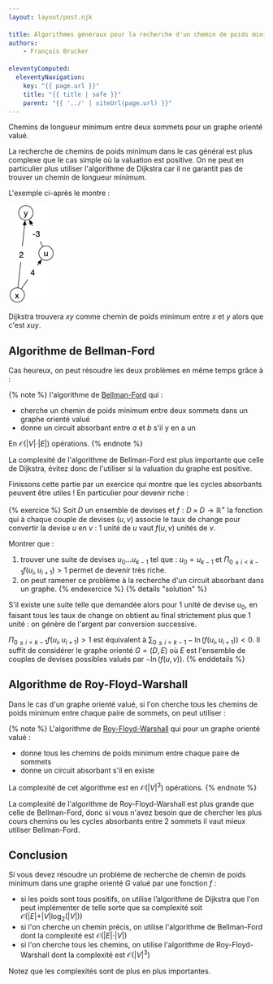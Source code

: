 ```yaml
---
layout: layout/post.njk

title: Algorithmes généraux pour la recherche d'un chemin de poids minimum
authors: 
    - François Brucker

eleventyComputed:
  eleventyNavigation:
    key: "{{ page.url }}"
    title: "{{ title | safe }}"
    parent: "{{ '../' | siteUrl(page.url) }}"
---
```


<!-- début résumé -->

Chemins de longueur minimum entre deux sommets pour un graphe orienté valué.

<!-- fin résumé -->

La recherche de chemins de poids minimum dans le cas général est plus complexe que le cas simple où la valuation est positive. On ne peut en particulier plus utiliser l'algorithme de Dijkstra car il ne garantit pas de trouver un chemin de longueur minimum.

L'exemple ci-après le montre :

![chemin poids négatif](chemin_poids_negatif.png)

Dijkstra trouvera $xy$ comme chemin de poids minimum entre $x$ et $y$ alors que c'est $xuy$.

## Algorithme de Bellman-Ford

Cas heureux, on peut résoudre les deux problèmes en même temps grâce à :

{% note %}
l'algorithme de [Bellman-Ford](https://fr.wikipedia.org/wiki/Algorithme_de_Bellman-Ford) qui :

* cherche un chemin de poids minimum entre deux sommets dans un graphe orienté valué
* donne un circuit absorbant entre $a$ et $b$ s'il y en a un

En $\mathcal{O}(\vert V \vert \cdot \vert E \vert)$ opérations.
{% endnote %}

La complexité de l'algorithme de Bellman-Ford est plus importante que celle de Dijkstra, évitez donc de l'utiliser si la valuation du graphe est positive.

Finissons cette partie par un exercice qui montre que les cycles absorbants peuvent être utiles ! En particulier pour devenir riche :

{% exercice %}
Soit $D$ un ensemble de devises et $f: D \times D \rightarrow \mathbb{R}^+$ la fonction qui à chaque couple de devises $(u, v)$ associe le taux de change pour convertir la devise $u$ en $v$ : 1 unité de $u$ vaut $f(u, v)$ unités de $v$.

Montrer que :

1. trouver une suite de devises $u_0\dots u_{k-1}$ tel que : $u_0 = u_{k-1}$ et $\Pi_{0 \leq i < k-1}f(u_i, u_{i+1}) > 1$ permet de devenir très riche.
2. on peut ramener ce problème à la recherche d'un circuit absorbant dans un graphe.
{% endexercice %}
{% details "solution" %}

S'il existe une suite telle que demandée alors pour 1 unité de devise $u_0$, en faisant tous les taux de change on obtient au final strictement plus que 1 unité : on génère de l'argent par conversion successive.

$\Pi_{0 \leq i < k-1}f(u_i, u_{i+1}) > 1$ est équivalent à $\sum_{0 \leq i < k-1}-\ln(f(u_i, u_{i+1})) < 0$. Il suffit de considérer le graphe orienté $G=(D, E)$ où $E$ est l'ensemble de couples de devises possibles valués par $-\ln(f(u, v))$.
{% enddetails %}

## Algorithme de Roy-Floyd-Warshall

Dans le cas d'un graphe orienté valué, si l'on cherche tous les chemins de poids minimum entre chaque paire de sommets, on peut utiliser :

{% note %}
L'algorithme de [Roy-Floyd-Warshall](https://fr.wikipedia.org/wiki/Algorithme_de_Floyd-Warshall) qui pour un graphe orienté valué :

* donne tous les chemins de poids minimum entre chaque paire de sommets
* donne un circuit absorbant s'il en existe

La complexité de cet algorithme est en $\mathcal{O}(\vert V \vert ^3)$ opérations.
{% endnote %}

La complexité de l'algorithme de Roy-Floyd-Warshall est plus grande que celle de Bellman-Ford, donc si vous n'avez besoin que de chercher les plus cours chemins ou les cycles absorbants entre 2 sommets il vaut mieux utiliser Bellman-Ford.

## Conclusion

Si vous devez résoudre un problème de recherche de chemin de poids minimum dans une graphe orienté $G$ valué par une fonction $f$ :

* si les poids sont tous positifs, on utilise l’algorithme de Dijkstra que l'on peut implémenter de telle sorte que sa complexité soit $\mathcal{O}(\vert E \vert + \vert V \vert\log_2(\vert V \vert))$
* si l'on cherche un chemin précis, on utilise l'algorithme de Bellman-Ford dont la complexité est $\mathcal{O}(\vert E \vert \cdot \vert V \vert)$
* si l'on cherche tous les chemins, on utilise l'algorithme de Roy-Floyd-Warshall dont la complexité est $\mathcal{O}(\vert V \vert^3)$

Notez que les complexités sont de plus en plus importantes.
